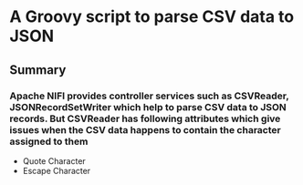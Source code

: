 # A Groovy script to parse CSV data to JSON

## Summary

### Apache NIFI provides controller services such as CSVReader, JSONRecordSetWriter which help to parse CSV data to JSON records. But CSVReader has following attributes which give issues when the CSV data happens to contain the character assigned to them

- Quote Character
- Escape Character 

